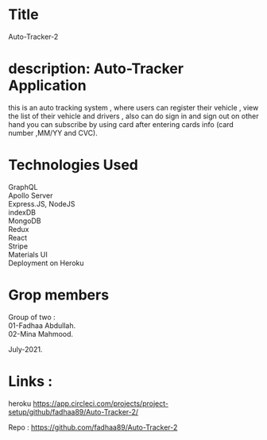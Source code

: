 # Title
Auto-Tracker-2

# description: Auto-Tracker Application
this is an auto tracking system , where users can register their vehicle , view the list of their vehicle and drivers , also can do sign in and sign out 
on other hand you can subscribe by using card after entering cards info (card number ,MM/YY and CVC).

# Technologies Used
GraphQL </br>
Apollo Server </br>
Express.JS, NodeJS </br>
indexDB </br>
MongoDB </br>
Redux </br>
React </br>
Stripe </br>
Materials UI </br>
Deployment on Heroku </br>

# Grop members 
Group of two : </br> 
01-Fadhaa Abdullah. </br> 
02-Mina Mahmood. </br>

July-2021.

# Links :
heroku 
https://app.circleci.com/projects/project-setup/github/fadhaa89/Auto-Tracker-2/


 Repo :
https://github.com/fadhaa89/Auto-Tracker-2
